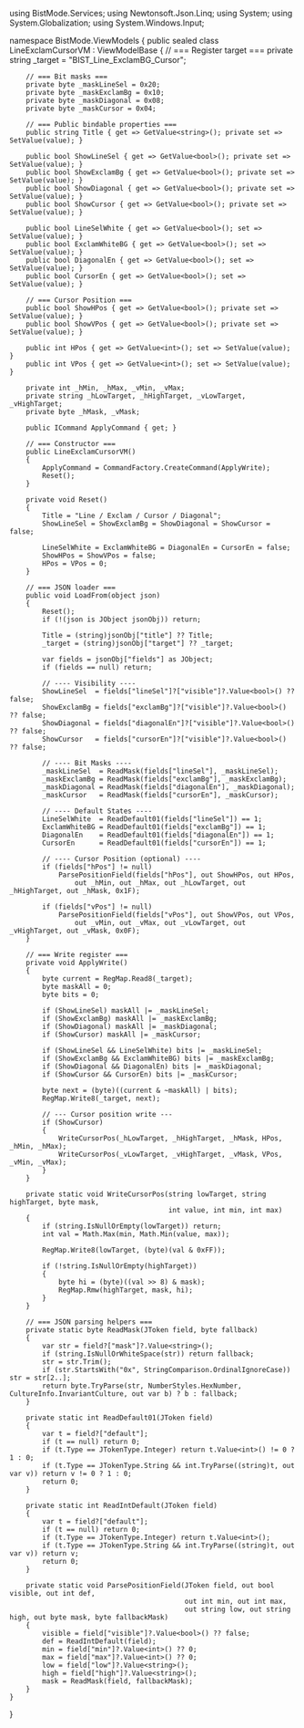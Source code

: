 using BistMode.Services;
using Newtonsoft.Json.Linq;
using System;
using System.Globalization;
using System.Windows.Input;

namespace BistMode.ViewModels
{
    public sealed class LineExclamCursorVM : ViewModelBase
    {
        // === Register target ===
        private string _target = "BIST_Line_ExclamBG_Cursor";

        // === Bit masks ===
        private byte _maskLineSel = 0x20;
        private byte _maskExclamBg = 0x10;
        private byte _maskDiagonal = 0x08;
        private byte _maskCursor = 0x04;

        // === Public bindable properties ===
        public string Title { get => GetValue<string>(); private set => SetValue(value); }

        public bool ShowLineSel { get => GetValue<bool>(); private set => SetValue(value); }
        public bool ShowExclamBg { get => GetValue<bool>(); private set => SetValue(value); }
        public bool ShowDiagonal { get => GetValue<bool>(); private set => SetValue(value); }
        public bool ShowCursor { get => GetValue<bool>(); private set => SetValue(value); }

        public bool LineSelWhite { get => GetValue<bool>(); set => SetValue(value); }
        public bool ExclamWhiteBG { get => GetValue<bool>(); set => SetValue(value); }
        public bool DiagonalEn { get => GetValue<bool>(); set => SetValue(value); }
        public bool CursorEn { get => GetValue<bool>(); set => SetValue(value); }

        // === Cursor Position ===
        public bool ShowHPos { get => GetValue<bool>(); private set => SetValue(value); }
        public bool ShowVPos { get => GetValue<bool>(); private set => SetValue(value); }

        public int HPos { get => GetValue<int>(); set => SetValue(value); }
        public int VPos { get => GetValue<int>(); set => SetValue(value); }

        private int _hMin, _hMax, _vMin, _vMax;
        private string _hLowTarget, _hHighTarget, _vLowTarget, _vHighTarget;
        private byte _hMask, _vMask;

        public ICommand ApplyCommand { get; }

        // === Constructor ===
        public LineExclamCursorVM()
        {
            ApplyCommand = CommandFactory.CreateCommand(ApplyWrite);
            Reset();
        }

        private void Reset()
        {
            Title = "Line / Exclam / Cursor / Diagonal";
            ShowLineSel = ShowExclamBg = ShowDiagonal = ShowCursor = false;

            LineSelWhite = ExclamWhiteBG = DiagonalEn = CursorEn = false;
            ShowHPos = ShowVPos = false;
            HPos = VPos = 0;
        }

        // === JSON loader ===
        public void LoadFrom(object json)
        {
            Reset();
            if (!(json is JObject jsonObj)) return;

            Title = (string)jsonObj["title"] ?? Title;
            _target = (string)jsonObj["target"] ?? _target;

            var fields = jsonObj["fields"] as JObject;
            if (fields == null) return;

            // ---- Visibility ----
            ShowLineSel  = fields["lineSel"]?["visible"]?.Value<bool>() ?? false;
            ShowExclamBg = fields["exclamBg"]?["visible"]?.Value<bool>() ?? false;
            ShowDiagonal = fields["diagonalEn"]?["visible"]?.Value<bool>() ?? false;
            ShowCursor   = fields["cursorEn"]?["visible"]?.Value<bool>() ?? false;

            // ---- Bit Masks ----
            _maskLineSel  = ReadMask(fields["lineSel"], _maskLineSel);
            _maskExclamBg = ReadMask(fields["exclamBg"], _maskExclamBg);
            _maskDiagonal = ReadMask(fields["diagonalEn"], _maskDiagonal);
            _maskCursor   = ReadMask(fields["cursorEn"], _maskCursor);

            // ---- Default States ----
            LineSelWhite  = ReadDefault01(fields["lineSel"]) == 1;
            ExclamWhiteBG = ReadDefault01(fields["exclamBg"]) == 1;
            DiagonalEn    = ReadDefault01(fields["diagonalEn"]) == 1;
            CursorEn      = ReadDefault01(fields["cursorEn"]) == 1;

            // ---- Cursor Position (optional) ----
            if (fields["hPos"] != null)
                ParsePositionField(fields["hPos"], out ShowHPos, out HPos,
                    out _hMin, out _hMax, out _hLowTarget, out _hHighTarget, out _hMask, 0x1F);

            if (fields["vPos"] != null)
                ParsePositionField(fields["vPos"], out ShowVPos, out VPos,
                    out _vMin, out _vMax, out _vLowTarget, out _vHighTarget, out _vMask, 0x0F);
        }

        // === Write register ===
        private void ApplyWrite()
        {
            byte current = RegMap.Read8(_target);
            byte maskAll = 0;
            byte bits = 0;

            if (ShowLineSel) maskAll |= _maskLineSel;
            if (ShowExclamBg) maskAll |= _maskExclamBg;
            if (ShowDiagonal) maskAll |= _maskDiagonal;
            if (ShowCursor) maskAll |= _maskCursor;

            if (ShowLineSel && LineSelWhite) bits |= _maskLineSel;
            if (ShowExclamBg && ExclamWhiteBG) bits |= _maskExclamBg;
            if (ShowDiagonal && DiagonalEn) bits |= _maskDiagonal;
            if (ShowCursor && CursorEn) bits |= _maskCursor;

            byte next = (byte)((current & ~maskAll) | bits);
            RegMap.Write8(_target, next);

            // --- Cursor position write ---
            if (ShowCursor)
            {
                WriteCursorPos(_hLowTarget, _hHighTarget, _hMask, HPos, _hMin, _hMax);
                WriteCursorPos(_vLowTarget, _vHighTarget, _vMask, VPos, _vMin, _vMax);
            }
        }

        private static void WriteCursorPos(string lowTarget, string highTarget, byte mask,
                                           int value, int min, int max)
        {
            if (string.IsNullOrEmpty(lowTarget)) return;
            int val = Math.Max(min, Math.Min(value, max));

            RegMap.Write8(lowTarget, (byte)(val & 0xFF));

            if (!string.IsNullOrEmpty(highTarget))
            {
                byte hi = (byte)((val >> 8) & mask);
                RegMap.Rmw(highTarget, mask, hi);
            }
        }

        // === JSON parsing helpers ===
        private static byte ReadMask(JToken field, byte fallback)
        {
            var str = field?["mask"]?.Value<string>();
            if (string.IsNullOrWhiteSpace(str)) return fallback;
            str = str.Trim();
            if (str.StartsWith("0x", StringComparison.OrdinalIgnoreCase)) str = str[2..];
            return byte.TryParse(str, NumberStyles.HexNumber, CultureInfo.InvariantCulture, out var b) ? b : fallback;
        }

        private static int ReadDefault01(JToken field)
        {
            var t = field?["default"];
            if (t == null) return 0;
            if (t.Type == JTokenType.Integer) return t.Value<int>() != 0 ? 1 : 0;
            if (t.Type == JTokenType.String && int.TryParse((string)t, out var v)) return v != 0 ? 1 : 0;
            return 0;
        }

        private static int ReadIntDefault(JToken field)
        {
            var t = field?["default"];
            if (t == null) return 0;
            if (t.Type == JTokenType.Integer) return t.Value<int>();
            if (t.Type == JTokenType.String && int.TryParse((string)t, out var v)) return v;
            return 0;
        }

        private static void ParsePositionField(JToken field, out bool visible, out int def,
                                               out int min, out int max,
                                               out string low, out string high, out byte mask, byte fallbackMask)
        {
            visible = field["visible"]?.Value<bool>() ?? false;
            def = ReadIntDefault(field);
            min = field["min"]?.Value<int>() ?? 0;
            max = field["max"]?.Value<int>() ?? 0;
            low = field["low"]?.Value<string>();
            high = field["high"]?.Value<string>();
            mask = ReadMask(field, fallbackMask);
        }
    }
}